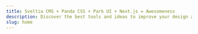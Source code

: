 ```yaml
---
title: Sveltia CMS + Panda CSS + Park UI + Next.js = Awesomeness
description: Discover the best tools and ideas to improve your design and web skills. Find useful resources to learn design, coding, and web tools, and get inspired.
slug: home
---
```


